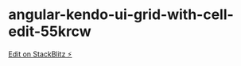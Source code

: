 # angular-kendo-ui-grid-with-cell-edit-55krcw

[Edit on StackBlitz ⚡️](https://stackblitz.com/edit/angular-kendo-ui-grid-with-cell-edit-55krcw)